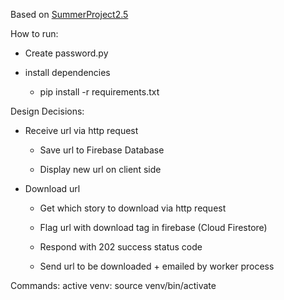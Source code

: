 Based on [SummerProject2.5](https://github.com/DylanB5402/SummerProject2.5)

How to run:

- Create password.py

- install dependencies

    - pip install -r requirements.txt
    
Design Decisions:

- Receive url via http request

    - Save url to Firebase Database

    - Display new url on client side 

- Download url

    - Get which story to download via http request

    - Flag url with download tag in firebase (Cloud Firestore)
    
    - Respond with 202 success status code

    - Send url to be downloaded + emailed by worker process 

Commands:
active venv: source venv/bin/activate

